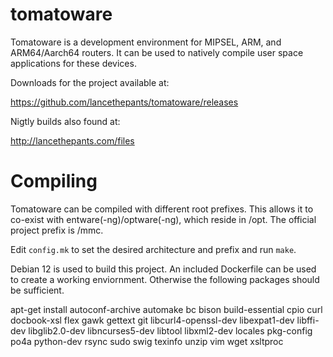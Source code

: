 tomatoware
==========

Tomatoware is a development environment for MIPSEL, ARM, and ARM64/Aarch64 routers. It can be used to natively compile user space applications for these devices.

Downloads for the project available at:

https://github.com/lancethepants/tomatoware/releases

Nigtly builds also found at:

http://lancethepants.com/files

Compiling
==========

Tomatoware can be compiled with different root prefixes. This allows it to co-exist with entware(-ng)/optware(-ng), which reside in /opt. The official project prefix is /mmc.

Edit `config.mk` to set the desired architecture and prefix and run `make`.

Debian 12 is used to build this project. An included Dockerfile can be used to create a working enviornment. Otherwise the following packages should be sufficient.

apt-get install autoconf-archive automake bc bison build-essential cpio curl docbook-xsl flex gawk gettext git libcurl4-openssl-dev libexpat1-dev libffi-dev libglib2.0-dev libncurses5-dev libtool libxml2-dev locales pkg-config po4a python-dev rsync sudo swig texinfo unzip vim wget xsltproc

